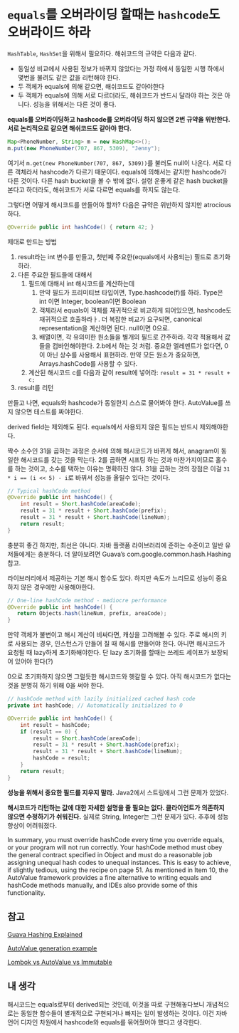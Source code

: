 # `equals`를 오버라이딩 할때는 `hashcode`도 오버라이드 하라

`HashTable`, `HashSet`을 위해서 필요하다. 해쉬코드의 규약은 다음과 같다.
- 동일성 비교에서 사용된 정보가 바뀌지 않았다는 가정 하에서 동일한 시행 하에서 몇번을 불려도 같은 값을 리턴해야 한다.
- 두 객체가 equals에 의해 같으면, 해쉬코드도 같아야한다
- 두 객체가 equals에 의해 서로 다르더라도, 해쉬코드가 반드시 달라야 하는 것은 아니다. 성능을 위해서는 다른 것이 좋다.

**equals를 오버라이딩하고 hashcode를 오버라이딩 하지 않으면 2번 규약을 위반한다. 서로 논리적으로 같으면 해쉬코드도 같아야 한다.**

```java
Map<PhoneNumber, String> m = new HashMap<>();
m.put(new PhoneNumber(707, 867, 5309), "Jenny");
```

여기서 `m.get(new PhoneNumber(707, 867, 5309))`를 불러도 null이 나온다. 서로 다른 객체라서 hashcode가 다르기 때문이다. equals에 의해서는 같지만 hashcode가 다른 것이다. 다른 hash bucket을 볼 수 밖에 없다. 설령 운좋게 같은 hash bucket을 본다고 하더라도, 해쉬코드가 서로 다르면 equals를 하지도 않는다.

그렇다면 어떻게 해시코드를 만들어야 할까? 다음은 규약은 위반하지 않지만 atrocious하다.

```java
@Override public int hashCode() { return 42; }
```

제대로 만드는 방법

1. result라는 int 변수를 만들고, 첫번째 주요한(equals에서 사용되는) 필드로 초기화하라.
2. 다른 주요한 필드들에 대해서
    1. 필드에 대해서 int 해시코드를 계산하는데
        1. 만약 필드가 프리미티브 타입이면, Type.hashcode(f)를 하라. Type은 int 이면 Integer, boolean이면 Boolean
        2. 객체라서 equals이 객체를 재귀적으로 비교하게 되어있으면, hashcode도 재귀적으로 호출하라ㅏ. 더 복잡한 비교가 요구되면, canonical representation을 계산하면 된다. null이면 0으로.
        3. 배열이면, 각 유의미한 원소들을 별개의 필드로 간주하라. 각각 적용해서 값들을 컴바인해야한다. 2.b에서 하는 것 처럼. 중요한 엘레멘트가 없다면, 0이 아닌 상수를 사용해서 표현하라. 만약 모든 원소가 중요하면, Arrays.hashCode를 사용할 수 있다.
    2. 계산된 해시코드 c를 다음과 같이 result에 넣어라: `result = 31 * result + c;`
3. result를 리턴

만들고 나면, equals와 hashcode가 동일한지 스스로 물어봐야 한다. AutoValue를 쓰지 않으면 테스트를 짜야한다.

derived field는 제외해도 된다. equals에서 사용되지 않은 필드는 반드시 제외해야한다.

짝수 소수인 31을 곱하는 과정은 순서에 의해 해시코드가 바뀌게 해서, anagram이 동일한 해시코드를 갖는 것을 막는다. 2를 곱하면 시프팅 하는 것과 마찬가지이므로 홀수를 하는 것이고, 소수를 택하는 이유는 명확하진 않다. 31을 곱하는 것의 장점은 이걸 `31 * i == (i << 5) - i`로 바꿔서 성능을 올릴수 있다는 것이다.

```java
// Typical hashCode method
@Override public int hashCode() {
    int result = Short.hashCode(areaCode);
    result = 31 * result + Short.hashCode(prefix);
    result = 31 * result + Short.hashCode(lineNum);
    return result;
}
```

충분히 좋긴 하지만, 최선은 아니다. 자바 플랫폼 라이브러리에 준하는 수준이고 일반 유저들에게는 충분하다. 더 알아보려면 Guava’s com.google.common.hash.Hashing 참고.

라이브러리에서 제공하는 기본 해시 함수도 있다. 하지만 속도가 느리므로 성능이 중요하지 않은 경우에만 사용해야한다.

```java
// One-line hashCode method - mediocre performance
@Override public int hashCode() {
   return Objects.hash(lineNum, prefix, areaCode);
}
```

만약 객체가 불변이고 해시 계산이 비싸다면, 캐싱을 고려해볼 수 있다. 주로 해시의 키로 사용되는 경우, 인스턴스가 만들어 질 때 해시를 만들어야 한다. 아니면 해시코드가 요청될 때 lazy하게 초기화해야한다. 단 lazy 초기화를 할때는 쓰레드 세이프가 보장되어 있어야 한다(?)

0으로 초기화하지 않으면 그럴듯한 해시코드와 헷갈릴 수 있다. 아직 해시코드가 없다는 것을 분명히 하기 위해 0을 써야 한다.

```java
// hashCode method with lazily initialized cached hash code
private int hashCode; // Automatically initialized to 0

@Override public int hashCode() {
    int result = hashCode;
    if (result == 0) {
        result = Short.hashCode(areaCode);
        result = 31 * result + Short.hashCode(prefix);
        result = 31 * result + Short.hashCode(lineNum);
        hashCode = result;
    }
    return result;
}
```

**성능을 위해서 중요한 필드를 지우지 말라.** Java2에서 스트링에서 그런 문제가 있었다.

**해시코드가 리턴하는 값에 대한 자세한 설명을 줄 필요는 없다. 클라이언트가 의존하지 않으면 수정하기가 쉬워진다.** 실제로 String, Integer는 그런 문제가 있다. 추후에 성능 향상이 어려워졌다.

In summary, you must override hashCode every time you override equals, or your program will not run correctly. Your hashCode method must obey the general contract specified in Object and must do a reasonable job assigning unequal hash codes to unequal instances. This is easy to achieve, if slightly tedious, using the recipe on page 51. As mentioned in Item 10, the AutoValue framework provides a fine alternative to writing equals and hashCode methods manually, and IDEs also provide some of this functionality. 

## 참고

[Guava Hashing Explained](https://github.com/google/guava/wiki/HashingExplained)

[AutoValue generation example](https://github.com/google/auto/blob/1339e4038c23b8d667316ac4f179a8dac35685e4/value/userguide/generated-builder-example.md)

[Lombok vs AutoValue vs Immutable](https://dzone.com/articles/lombok-autovalue-and-immutables)

## 내 생각

해시코드는 equals로부터 derived되는 것인데, 이것을 따로 구현해놓다보니 개념적으로는 동일한 함수들이 별개적으로 구현되거나 빠지는 일이 발생하는 것이다. 이건 자바 언어 디자인 차원에서 hashcode와 equals를 묶어줬어야 했다고 생각한다. 

